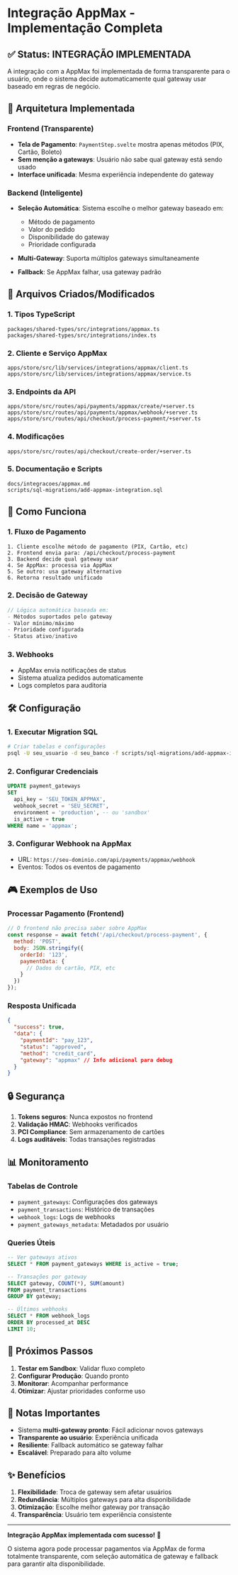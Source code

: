 # Integração AppMax - Implementação Completa

## ✅ Status: INTEGRAÇÃO IMPLEMENTADA

A integração com a AppMax foi implementada de forma transparente para o usuário, onde o sistema decide automaticamente qual gateway usar baseado em regras de negócio.

## 🎯 Arquitetura Implementada

### Frontend (Transparente)
- **Tela de Pagamento**: `PaymentStep.svelte` mostra apenas métodos (PIX, Cartão, Boleto)
- **Sem menção a gateways**: Usuário não sabe qual gateway está sendo usado
- **Interface unificada**: Mesma experiência independente do gateway

### Backend (Inteligente)
- **Seleção Automática**: Sistema escolhe o melhor gateway baseado em:
  - Método de pagamento
  - Valor do pedido
  - Disponibilidade do gateway
  - Prioridade configurada
  
- **Multi-Gateway**: Suporta múltiplos gateways simultaneamente
- **Fallback**: Se AppMax falhar, usa gateway padrão

## 📁 Arquivos Criados/Modificados

### 1. Tipos TypeScript
```
packages/shared-types/src/integrations/appmax.ts
packages/shared-types/src/integrations/index.ts
```

### 2. Cliente e Serviço AppMax
```
apps/store/src/lib/services/integrations/appmax/client.ts
apps/store/src/lib/services/integrations/appmax/service.ts
```

### 3. Endpoints da API
```
apps/store/src/routes/api/payments/appmax/create/+server.ts
apps/store/src/routes/api/payments/appmax/webhook/+server.ts
apps/store/src/routes/api/checkout/process-payment/+server.ts
```

### 4. Modificações
```
apps/store/src/routes/api/checkout/create-order/+server.ts
```

### 5. Documentação e Scripts
```
docs/integracoes/appmax.md
scripts/sql-migrations/add-appmax-integration.sql
```

## 🔧 Como Funciona

### 1. Fluxo de Pagamento
```
1. Cliente escolhe método de pagamento (PIX, Cartão, etc)
2. Frontend envia para: /api/checkout/process-payment
3. Backend decide qual gateway usar
4. Se AppMax: processa via AppMax
5. Se outro: usa gateway alternativo
6. Retorna resultado unificado
```

### 2. Decisão de Gateway
```typescript
// Lógica automática baseada em:
- Métodos suportados pelo gateway
- Valor mínimo/máximo
- Prioridade configurada
- Status ativo/inativo
```

### 3. Webhooks
- AppMax envia notificações de status
- Sistema atualiza pedidos automaticamente
- Logs completos para auditoria

## 🛠️ Configuração

### 1. Executar Migration SQL
```bash
# Criar tabelas e configurações
psql -U seu_usuario -d seu_banco -f scripts/sql-migrations/add-appmax-integration.sql
```

### 2. Configurar Credenciais
```sql
UPDATE payment_gateways 
SET 
  api_key = 'SEU_TOKEN_APPMAX',
  webhook_secret = 'SEU_SECRET',
  environment = 'production', -- ou 'sandbox'
  is_active = true
WHERE name = 'appmax';
```

### 3. Configurar Webhook na AppMax
- URL: `https://seu-dominio.com/api/payments/appmax/webhook`
- Eventos: Todos os eventos de pagamento

## 🎮 Exemplos de Uso

### Processar Pagamento (Frontend)
```javascript
// O frontend não precisa saber sobre AppMax
const response = await fetch('/api/checkout/process-payment', {
  method: 'POST',
  body: JSON.stringify({
    orderId: '123',
    paymentData: {
      // Dados do cartão, PIX, etc
    }
  })
});
```

### Resposta Unificada
```json
{
  "success": true,
  "data": {
    "paymentId": "pay_123",
    "status": "approved",
    "method": "credit_card",
    "gateway": "appmax" // Info adicional para debug
  }
}
```

## 🔒 Segurança

1. **Tokens seguros**: Nunca expostos no frontend
2. **Validação HMAC**: Webhooks verificados
3. **PCI Compliance**: Sem armazenamento de cartões
4. **Logs auditáveis**: Todas transações registradas

## 📊 Monitoramento

### Tabelas de Controle
- `payment_gateways`: Configurações dos gateways
- `payment_transactions`: Histórico de transações
- `webhook_logs`: Logs de webhooks
- `payment_gateways_metadata`: Metadados por usuário

### Queries Úteis
```sql
-- Ver gateways ativos
SELECT * FROM payment_gateways WHERE is_active = true;

-- Transações por gateway
SELECT gateway, COUNT(*), SUM(amount) 
FROM payment_transactions 
GROUP BY gateway;

-- Últimos webhooks
SELECT * FROM webhook_logs 
ORDER BY processed_at DESC 
LIMIT 10;
```

## 🚀 Próximos Passos

1. **Testar em Sandbox**: Validar fluxo completo
2. **Configurar Produção**: Quando pronto
3. **Monitorar**: Acompanhar performance
4. **Otimizar**: Ajustar prioridades conforme uso

## 📝 Notas Importantes

- Sistema **multi-gateway pronto**: Fácil adicionar novos gateways
- **Transparente ao usuário**: Experiência unificada
- **Resiliente**: Fallback automático se gateway falhar
- **Escalável**: Preparado para alto volume

## ✨ Benefícios

1. **Flexibilidade**: Troca de gateway sem afetar usuários
2. **Redundância**: Múltiplos gateways para alta disponibilidade
3. **Otimização**: Escolhe melhor gateway por transação
4. **Transparência**: Usuário tem experiência consistente

---

**Integração AppMax implementada com sucesso!** 🎉

O sistema agora pode processar pagamentos via AppMax de forma totalmente transparente, com seleção automática de gateway e fallback para garantir alta disponibilidade. 